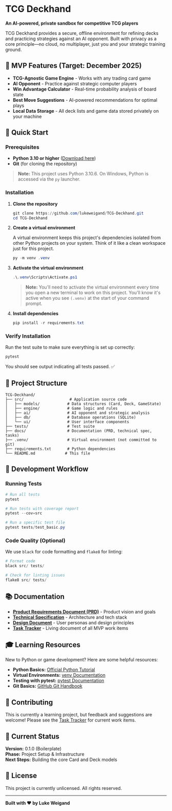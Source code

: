 # TCG Deckhand

**An AI-powered, private sandbox for competitive TCG players**

TCG Deckhand provides a secure, offline environment for refining decks and practicing strategies against an AI opponent. Built with privacy as a core principle—no cloud, no multiplayer, just you and your strategic training ground.

## 🎯 MVP Features (Target: December 2025)

- **TCG-Agnostic Game Engine** - Works with any trading card game
- **AI Opponent** - Practice against strategic computer players
- **Win Advantage Calculator** - Real-time probability analysis of board state
- **Best Move Suggestions** - AI-powered recommendations for optimal plays
- **Local Data Storage** - All deck lists and game data stored privately on your machine

## 🚀 Quick Start

### Prerequisites

- **Python 3.10 or higher** ([Download here](https://www.python.org/downloads/))
- **Git** (for cloning the repository)

> **Note:** This project uses Python 3.10.6. On Windows, Python is accessed via the `py` launcher.

### Installation

1. **Clone the repository**
   ```powershell
   git clone https://github.com/lukeweigand/TCG-Deckhand.git
   cd TCG-Deckhand
   ```

2. **Create a virtual environment**
   
   A virtual environment keeps this project's dependencies isolated from other Python projects on your system. Think of it like a clean workspace just for this project.
   
   ```powershell
   py -m venv .venv
   ```

3. **Activate the virtual environment**
   
   ```powershell
   .\.venv\Scripts\Activate.ps1
   ```
   
   > **Note:** You'll need to activate the virtual environment every time you open a new terminal to work on this project. You'll know it's active when you see `(.venv)` at the start of your command prompt.

4. **Install dependencies**
   
   ```powershell
   pip install -r requirements.txt
   ```

### Verify Installation

Run the test suite to make sure everything is set up correctly:

```powershell
pytest
```

You should see output indicating all tests passed. ✅

## 📁 Project Structure

```
TCG-Deckhand/
├── src/                    # Application source code
│   ├── models/            # Data structures (Card, Deck, GameState)
│   ├── engine/            # Game logic and rules
│   ├── ai/                # AI opponent and strategic analysis
│   ├── db/                # Database operations (SQLite)
│   └── ui/                # User interface components
├── tests/                 # Test suite
├── docs/                  # Documentation (PRD, technical spec, tasks)
├── .venv/                 # Virtual environment (not committed to git)
├── requirements.txt       # Python dependencies
└── README.md             # This file
```

## 🧪 Development Workflow

### Running Tests

```powershell
# Run all tests
pytest

# Run tests with coverage report
pytest --cov=src

# Run a specific test file
pytest tests/test_basic.py
```

### Code Quality (Optional)

We use `black` for code formatting and `flake8` for linting:

```powershell
# Format code
black src/ tests/

# Check for linting issues
flake8 src/ tests/
```

## 📚 Documentation

- **[Product Requirements Document (PRD)](docs/prd.md)** - Product vision and goals
- **[Technical Specification](docs/technical-specification.md)** - Architecture and tech stack
- **[Design Document](docs/design-document.md)** - User personas and design principles
- **[Task Tracker](docs/tasks.md)** - Living document of all MVP work items

## 🎓 Learning Resources

New to Python or game development? Here are some helpful resources:

- **Python Basics:** [Official Python Tutorial](https://docs.python.org/3/tutorial/)
- **Virtual Environments:** [venv Documentation](https://docs.python.org/3/library/venv.html)
- **Testing with pytest:** [pytest Documentation](https://docs.pytest.org/)
- **Git Basics:** [GitHub Git Handbook](https://guides.github.com/introduction/git-handbook/)

## 🤝 Contributing

This is currently a learning project, but feedback and suggestions are welcome! Please see the [Task Tracker](docs/tasks.md) for current work items.

## 📝 Current Status

**Version:** 0.1.0 (Boilerplate)  
**Phase:** Project Setup & Infrastructure  
**Next Steps:** Building the core Card and Deck models

## 📄 License

This project is currently unlicensed. All rights reserved.

---

**Built with ❤️ by Luke Weigand**